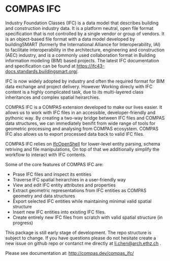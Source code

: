 # COMPAS IFC

Industry Foundation Classes (IFC) is a data model that describes building and construction industry data. It is a platform neutral, open file format specification that is not controlled by a single vendor or group of vendors. It is an object-based file format with a data model developed by buildingSMART (formerly the International Alliance for Interoperability, IAI) to facilitate interoperability in the architecture, engineering and construction (AEC) industry, and is a commonly used collaboration format in Building information modeling (BIM) based projects. The latest IFC documentation and specification can be found at https://ifc43-docs.standards.buildingsmart.org/.

IFC is now widely adopted by industry and often the required format for BIM data exchange and project delivery. However Working direcly with IFC content is a highly complicated task, due to its multi-layered class inheritances and complex spatial heirarchies.

COMPAS IFC is a COMPAS extension developed to make our lives easier. It allows us to work with IFC files in an accessible, developer-friendly and pythonic way. By creating a two-way bridge between IFC files and COMPAS data structures, we can immediately benifit from wide range of tools for geometric processing and analysing from COMPAS ecosystem. COMPAS IFC also allows us to export processed data back to valid IFC files.

COMPAS IFC relies on [IfcOpenShell](https://ifcopenshell.org/) for lower-level entity parsing, schema retriving and file manipulations, On top of that we additionally simplify the workflow to interact with IFC contents. 

Some of the core features of COMPAS IFC are:

- Prase IFC files and inspect its entities
- Traverse IFC spatial heirarchies in a user-friendly way
- View and edit IFC entity attributes and properties
- Extract geometric representations from IFC entities as COMPAS geometry and data structures
- Export selected IFC entities while maintaining minimal valid spatial structure
- Insert new IFC entities into existing IFC files.
- Create entirely new IFC files from scratch with valid spatial structure (in progress)


This package is still early stage of development. The repo structure is subject to change. If you have questions please do not hesitate create a new issue on github repo or contanct me directly at li.chen@arch.ethz.ch .



Please see documentation at: http://compas.dev/compas_ifc/